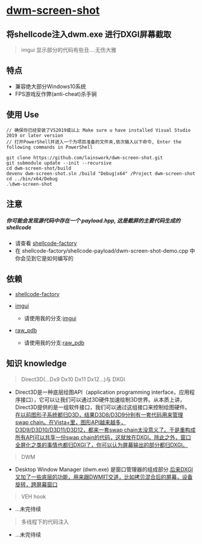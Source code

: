 # [dwm-screen-shot](https://github.com/lainswork/dwm-screen-shot)
## 将shellcode注入dwm.exe 进行DXGI屏幕截取
> imgui 显示部分的代码有些丑....无伤大雅
## 特点

- 兼容绝大部分Windows10系统
- FPS游戏反作弊(anti-cheat)杀手锏

## 使用 Use

```shell
// 确保你已经安装了VS2019或以上 Make sure u have installed Visual Studio 2019 or later version
// 打开PowerShell并进入一个为项目准备的文件夹,依次输入以下命令, Enter the following commands in PowerShell

git clone https://github.com/lainswork/dwm-screen-shot.git
git submodule update --init --recursive
cd dwm-screen-shot/build
devenv dwm-screen-shot.sln /build "Debug|x64" /Project dwm-screen-shot
cd ../bin/x64/Debug
.\dwm-screen-shot
```

## 注意
##### 你可能会发现源代码中存在一个 payload.hpp, 这是截屏的主要代码生成的 shellcode 
- 请查看  [shellcode-factory](https://github.com/lainswork/shellcode-factory)
- 在 shellcode-factory/shellcode-payload/dwm-screen-shot-demo.cpp 中你会见到它是如何编写的
## 依赖
- [shellcode-factory](https://github.com/lainswork/shellcode-factory)

- [imgui](https://github.com/ocornut/imgui) 
  - 请使用我的分支:[imgui](https://github.com/lainswork/imgui) 
- [raw_pdb](https://github.com/MolecularMatters/raw_pdb)
  - 请使用我的分支:[raw_pdb](https://github.com/lainswork/raw_pdb) 


## 知识 knowledge
> Direct3D(...Dx9 Dx10 Dx11 Dx12...)与 DXGI
- Direct3D是一种底层绘图API（application programming interface，应用程序接口），它可以让我们可以通过3D硬件加速绘制3D世界。从本质上讲，Direct3D提供的是一组软件接口，我们可以通过这组接口来控制绘图硬件。
[在以前图形子系统都归D3D，结果D3D8/D3D9分别有一套代码用来管理swap chain。在Vista+里，图形API越来越多，D3D9/D3D10/D3D11/D3D12，都来一套swap chain太没意义了。于是重构成所有API可以共享一份swap chain的代码，这就放在DXGI。除此之外，窗口全屏化之类的事情也都归DXGI了，你可以认为屏幕输出的部分都归DXGI。](https://www.zhihu.com/question/36501678/answer/67786884)

> DWM
- Desktop Window Manager (dwm.exe) 是窗口管理器的组成部分.[后来DXGI又加了一些底层的功能，用来跟DWM打交道，比如拷贝混合后的屏幕，设备旋转，跨屏幕窗口](https://www.zhihu.com/question/36501678/answer/67786884)

> VEH hook
- ...未完待续

> 多线程下的代码注入
- ...未完待续

